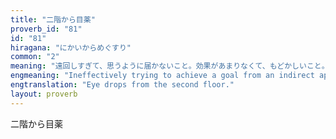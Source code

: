 ```yaml
---
title: "二階から目薬"
proverb_id: "81"
id: "81"
hiragana: "にかいからめぐすり"
common: "2"
meaning: "遠回しすぎて、思うように届かないこと。効果があまりなくて、もどかしいこと。"
engmeaning: "Ineffectively trying to achieve a goal from an indirect approach."
engtranslation: "Eye drops from the second floor."
layout: proverb
---
```


二階から目薬
